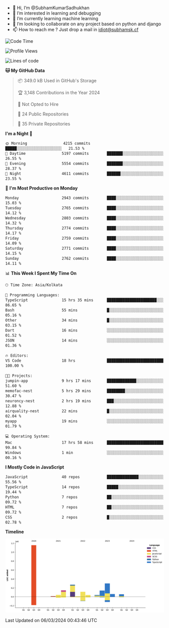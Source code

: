 - 👋 Hi, I’m @SubhamKumarSadhukhan
- 👀 I’m interested in learning and debugging
- 🌱 I’m currently learning machine learning
- 💞️ I’m looking to collaborate on any project based on python and django
- 📫 How to reach me ?
      Just drop a mail in idiot@subhamsk.cf

<!---
SubhamKumarSadhukhan/SubhamKumarSadhukhan is a ✨ special ✨ repository because its `README.md` (this file) appears on your GitHub profile.
You can click the Preview link to take a look at your changes.
--->


<!--START_SECTION:waka-->
![Code Time](http://img.shields.io/badge/Code%20Time-1%2C980%20hrs%206%20mins-blue)

![Profile Views](http://img.shields.io/badge/Profile%20Views-29-blue)

![Lines of code](https://img.shields.io/badge/From%20Hello%20World%20I%27ve%20Written-2.4%20million%20lines%20of%20code-blue)

**🐱 My GitHub Data** 

> 📦 349.0 kB Used in GitHub's Storage 
 > 
> 🏆 3,148 Contributions in the Year 2024
 > 
> 🚫 Not Opted to Hire
 > 
> 📜 24 Public Repositories 
 > 
> 🔑 35 Private Repositories 
 > 
**I'm a Night 🦉** 

```text
🌞 Morning                4215 commits        █████░░░░░░░░░░░░░░░░░░░░   21.53 % 
🌆 Daytime                5197 commits        ███████░░░░░░░░░░░░░░░░░░   26.55 % 
🌃 Evening                5554 commits        ███████░░░░░░░░░░░░░░░░░░   28.37 % 
🌙 Night                  4611 commits        ██████░░░░░░░░░░░░░░░░░░░   23.55 % 
```
📅 **I'm Most Productive on Monday** 

```text
Monday                   2943 commits        ████░░░░░░░░░░░░░░░░░░░░░   15.03 % 
Tuesday                  2765 commits        ████░░░░░░░░░░░░░░░░░░░░░   14.12 % 
Wednesday                2803 commits        ████░░░░░░░░░░░░░░░░░░░░░   14.32 % 
Thursday                 2774 commits        ████░░░░░░░░░░░░░░░░░░░░░   14.17 % 
Friday                   2759 commits        ████░░░░░░░░░░░░░░░░░░░░░   14.09 % 
Saturday                 2771 commits        ████░░░░░░░░░░░░░░░░░░░░░   14.15 % 
Sunday                   2762 commits        ████░░░░░░░░░░░░░░░░░░░░░   14.11 % 
```


📊 **This Week I Spent My Time On** 

```text
🕑︎ Time Zone: Asia/Kolkata

💬 Programming Languages: 
TypeScript               15 hrs 35 mins      ██████████████████████░░░   86.65 % 
Bash                     55 mins             █░░░░░░░░░░░░░░░░░░░░░░░░   05.16 % 
Other                    34 mins             █░░░░░░░░░░░░░░░░░░░░░░░░   03.15 % 
Dart                     16 mins             ░░░░░░░░░░░░░░░░░░░░░░░░░   01.52 % 
JSON                     14 mins             ░░░░░░░░░░░░░░░░░░░░░░░░░   01.36 % 

🔥 Editors: 
VS Code                  18 hrs              █████████████████████████   100.00 % 

🐱‍💻 Projects: 
jumpin-app               9 hrs 17 mins       █████████████░░░░░░░░░░░░   51.60 % 
memofac-nest             5 hrs 29 mins       ████████░░░░░░░░░░░░░░░░░   30.47 % 
neuroncy-nest            2 hrs 19 mins       ███░░░░░░░░░░░░░░░░░░░░░░   12.88 % 
airquality-nest          22 mins             █░░░░░░░░░░░░░░░░░░░░░░░░   02.04 % 
myapp                    19 mins             ░░░░░░░░░░░░░░░░░░░░░░░░░   01.79 % 

💻 Operating System: 
Mac                      17 hrs 58 mins      █████████████████████████   99.84 % 
Windows                  1 min               ░░░░░░░░░░░░░░░░░░░░░░░░░   00.16 % 
```

**I Mostly Code in JavaScript** 

```text
JavaScript               40 repos            ██████████████░░░░░░░░░░░   55.56 % 
TypeScript               14 repos            █████░░░░░░░░░░░░░░░░░░░░   19.44 % 
Python                   7 repos             ██░░░░░░░░░░░░░░░░░░░░░░░   09.72 % 
HTML                     7 repos             ██░░░░░░░░░░░░░░░░░░░░░░░   09.72 % 
CSS                      2 repos             █░░░░░░░░░░░░░░░░░░░░░░░░   02.78 % 
```



**Timeline**

![Lines of Code chart](https://raw.githubusercontent.com/SubhamKumarSadhukhan/SubhamKumarSadhukhan/main/assets/bar_graph.png)


 Last Updated on 06/03/2024 00:43:46 UTC
<!--END_SECTION:waka-->
